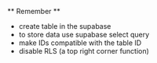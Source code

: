 ** Remember **

- create table in the supabase
- to store data use supabase select query
- make IDs compatible with the table ID
- disable RLS (a top right corner function)
